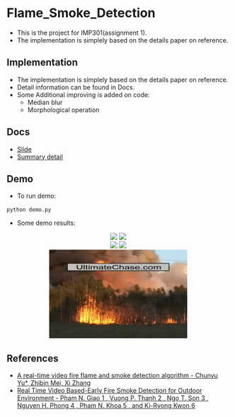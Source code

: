 # Flame_Smoke_Detection

- This is the project for IMP301(assignment 1).
- The implementation is simplely based on the details paper on reference.

## Implementation

- The implementation is simplely based on the details paper on reference.
- Detail information can be found in Docs.
- Some Additional improving is added on code:
  - Median blur
  - Morphological operation

## Docs

- [Slide](https://www.canva.com/design/DAFDHriaq7M/OALhBMOEraGOEY-aR8Brhg/edit?utm_content=DAFDHriaq7M&utm_campaign=designshare&utm_medium=link2&utm_source=sharebutton&fbclid=IwAR1KC3ssKdh2TjaJyuIHq_Vov6gFRTAW6HLhFd4O_ieNgZxT3EioGXuPrLI)
- [Summary detail](https://github.com/gone2808/Flame_Smoke_detection-IMP301-/blob/main/docs/Summary.pdf)

## Demo

- To run demo:

```
python demo.py
```

- Some demo results:

<div align="center" class = "row1">
 <img height="200em" src="gif_and_image/barbeq_result.gif">
 <img height="200em" src="gif_and_image/controlled1_result.gif"/>
</div>
<div align="center" class = "row2">
 <img height="200em" src="gif_and_image/fire1_result.gif">
 <img height="200em" src="gif_and_image/controlled2_result.gif"/>
</div>
<div align="center" class = "row3">
 <img height="200em" src="gif_and_image/forest1_result.gif">
</div>

## References

- [A real-time video fire flame and smoke detection algorithm - Chunyu Yu*, Zhibin Mei, Xi Zhang](https://www.sciencedirect.com/science/article/pii/S1877705813013222)
- [Real Time Video Based-Early Fire Smoke Detection for Outdoor Environment - Pham N. Giao 1 , Vuong P. Thanh 2 , Ngo T. Son 3 , Nguyen H. Phong 4 , Pham N. Khoa 5 , and Ki-Ryong
Kwon 6](https://www.fpt-software.com/wp-content/uploads/sites/2/2018/03/Real-Time-Video-Based-Early-Fire-Smoke-Detection-for-Outdoor-Environment.pdf)

